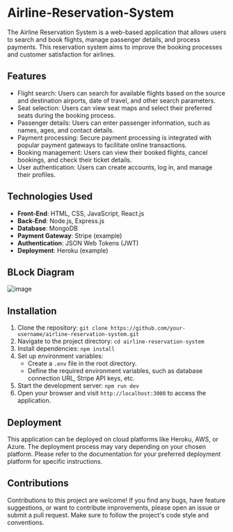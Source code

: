 # Airline-Reservation-System
The Airline Reservation System is a web-based application that allows users to search and book flights, manage passenger details, and process payments. This reservation system aims to improve the booking processes and customer satisfaction for airlines.

## Features

- Flight search: Users can search for available flights based on the source and destination airports, date of travel, and other search parameters.
- Seat selection: Users can view seat maps and select their preferred seats during the booking process.
- Passenger details: Users can enter passenger information, such as names, ages, and contact details.
- Payment processing: Secure payment processing is integrated with popular payment gateways to facilitate online transactions.
- Booking management: Users can view their booked flights, cancel bookings, and check their ticket details.
- User authentication: Users can create accounts, log in, and manage their profiles.

## Technologies Used

- **Front-End**: HTML, CSS, JavaScript, React.js
- **Back-End**: Node.js, Express.js
- **Database**: MongoDB
- **Payment Gateway**: Stripe (example)
- **Authentication**: JSON Web Tokens (JWT)
- **Deployment**: Heroku (example)

## BLock Diagram
![image](https://github.com/onurakgul48/Airline-Reservation-System/assets/74906633/f5f84537-553f-45cc-9d8a-68020d7ae4c2)
                                     
                                                                  
## Installation

1. Clone the repository: `git clone https://github.com/your-username/airline-reservation-system.git`
2. Navigate to the project directory: `cd airline-reservation-system`
3. Install dependencies: `npm install`
4. Set up environment variables:
   - Create a `.env` file in the root directory.
   - Define the required environment variables, such as database connection URL, Stripe API keys, etc.
5. Start the development server: `npm run dev`
6. Open your browser and visit `http://localhost:3000` to access the application.

## Deployment

This application can be deployed on cloud platforms like Heroku, AWS, or Azure. The deployment process may vary depending on your chosen platform. Please refer to the documentation for your preferred deployment platform for specific instructions.

## Contributions

Contributions to this project are welcome! If you find any bugs, have feature suggestions, or want to contribute improvements, please open an issue or submit a pull request. Make sure to follow the project's code style and conventions.

